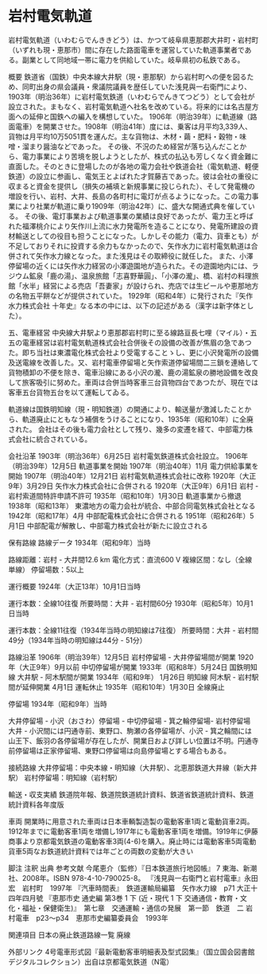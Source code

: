 # 岩村電気軌道

岩村電気軌道（いわむらでんききどう）は、かつて岐阜県恵那郡大井町・岩村町（いずれも現・恵那市）間に存在した路面電車を運営していた軌道事業者である。副業として同地域一帯に電力を供給していた。岐阜県初の私鉄である。

概要
鉄道省（国鉄）中央本線大井駅（現・恵那駅）から岩村町への便を図るため、同町出身の県会議員・衆議院議員を歴任していた浅見與一右衛門により、1903年（明治36年）に岩村電気鉄道（いわむらでんきてつどう）として会社が設立された。まもなく、岩村電気軌道へ社名を改めている。将来的には名古屋方面への延伸と国鉄への編入を構想していた。
1906年（明治39年）に軌道線（路面電車）を開業させた。1908年（明治41年）度には、乗客は月平均3,339人、貨物は月平均10万5051貫を運んだ。主な貨物は、木材・繭・肥料・穀物・味噌・溜まり醤油などであった。
その後、不況のため経営が落ち込んだことから、電力事業により苦境を脱しようとしたが、株式の払込も芳しくなく資金難に直面した。そのときに登場したのが各地の電力会社や鉄道会社（電気軌道、軽便鉄道）の設立に参画し、電気王とよばれた才賀藤吉であった。彼は会社の重役に収まると資金を提供し（損失の補填と新規事業に投じられた）、そして発電機の増設を行い、岩村、大井、長島の各町村に電灯が点るようになった。この電力事業により社業が軌道に乗り1909年（明治42年）に、盛大な開通式典を催している。
その後、電灯事業および軌道事業の業績は良好であったが、電力王と呼ばれた福澤桃介により矢作川上流に水力発電所を造ることになり、発電所建設の資材輸送としての役目も担うことになった。しかしその能力（電力、貨車とも）が不足しておりそれに投資する余力もなかったので、矢作水力に岩村電気軌道は合併されて矢作水力線となった。また浅見はその取締役に就任した。
また、小澤停留場の近くには矢作水力経営の小澤遊園地が造られた。その遊園地内には、ラジウム鉱泉「鹿の湯」、温泉旅館「志喜野華圓」、「小澤の瀧」、橋、岩村の料理旅館「水半」経営による売店「吾妻家」が設けられ、売店では生ビールや恵那地方の名物五平餅などが提供されていた。 
1929年（昭和4年）に発行された『矢作水力株式会社 十年史』なる本の中には、以下の記述がある（漢字は新字体とした）。 

五、電車経営
中央線大井駅より恵那郡岩村町に至る線路亘長七哩（マイル）・五五の電車経営は岩村電気軌道株式会社合併後その設備の改善が焦眉の急であつた。即ち当社は東濃電化株式会社より受電することゝし、更に小沢発電所の設備及送電線を改善した。又、岩村電車停留場と矢作索道停留場間二三鎖を連絡して貨物積卸の不便を除き、電車沿線にある小沢の瀧、鹿の湯鉱泉の勝地設備を改良して旅客吸引に努めた。車両は合併当時客車三台貨物四台であつたが、現在では客車五台貨物五台を以て運転してゐる。

軌道線は国鉄明知線（現・明知鉄道）の開通により、輸送量が激減したことから、軌道廃止にともなう補償をうけることになり、1935年（昭和10年）に全廃された。
会社はその後も電力会社として残り、幾多の変遷を経て、中部電力株式会社に統合されている。

会社沿革
1903年（明治36年）6月25日 岩村電気鉄道株式会社設立。
1906年（明治39年）12月5日 軌道事業を開始
1907年（明治40年）11月 電力供給事業を開始
1907年（明治40年）12月21日 岩村電気軌道株式会社に改称
1920年（大正9年）3月29日 矢作水力株式会社に合併される
1920年（大正9年）6月1日 岩村 - 岩村索道間特許申請不許可
1935年（昭和10年）1月30日 軌道事業から撤退
1938年（昭和13年） 東濃地方の電力会社が統合、中部合同電気株式会社となる
1942年（昭和17年）4月 中部配電株式会社に合併される
1951年（昭和26年）5月1日 中部配電が解散し、中部電力株式会社が新たに設立される

保有路線
路線データ
1934年（昭和9年）当時

路線距離：岩村 - 大井間12.6 km
電化方式：直流600 V
複線区間：なし（全線単線）
停留場数：5以上

運行概要
1924年（大正13年）10月1日当時

運行本数：全線10往復
所要時間：大井 - 岩村間60分
1930年（昭和5年）10月1日当時

運行本数：全線11往復（1934年当時の明知線は7往復）
所要時間：大井 - 岩村間49分（1934年当時の明知線は44分 - 51分）

路線沿革
1906年（明治39年）12月5日 岩村停留場 - 大井停留場間が開業
1920年（大正9年）9月以前 中切停留場が開業
1933年（昭和8年）5月24日 国鉄明知線 大井駅 - 阿木駅間が開業
1934年（昭和9年）
1月26日 明知線 阿木駅 - 岩村駅間が延伸開業
4月1日 運転休止
1935年（昭和10年）1月30日 全線廃止

停留場
1934年（昭和9年）当時

大井停留場 - 小沢（おさわ）停留場 - 中切停留場 - 箕之輪停留場- 岩村停留場
大井 - 小沢間には円通寺前、東野口、駒瀬の各停留場が、小沢 - 箕之輪間には山王下、飯羽の各停留場が存在したが、開業日および詳しい位置は不明。円通寺前停留場は正家停留場、東野口停留場は向島停留場とする場合もある。

接続路線
大井停留場：中央本線・明知線（大井駅）、北恵那鉄道大井線（新大井駅）
岩村停留場：明知線（岩村駅）

輸送・収支実績
鉄道院年報、鉄道院鉄道統計資料、鉄道省鉄道統計資料、鉄道統計資料各年度版

車両
開業時に用意された車両は日本車輌製造製の電動客車1両と電動貨車2両。1912年までに電動客車1両を増備し1917年にも電動客車1両を増備。1919年に伊藤商事より京都電気鉄道の電動客車3両(4-6)を購入。廃止時には電動客車5両電動貨車5両なお鉄道統計資料では年ごとの両数の変動が大きい

脚注
注釈
出典
参考文献
今尾恵介（監修）『日本鉄道旅行地図帳』 7 東海、新潮社、2008年。ISBN 978-4-10-790025-8。 
『浅見與一右衛門と岩村電車』永田宏　岩村町　1997年
『汽車時間表』　鉄道運輸局編纂　矢作水力線　p71 大正十四年四月號
『恵那市史 通史編 第3巻 1 下 (近・現代 1 下 交通通信・教育・文化・福祉・保健衛生)』　第七章　交通運輸・通信の発展　第一節　鉄道　二 岩村電車　p23～p34　恵那市史編纂委員会　1993年

関連項目
日本の廃止鉄道路線一覧
廃線

外部リンク
4号電車形式図『最新電動客車明細表及型式図集』（国立国会図書館デジタルコレクション）出自は京都電気鉄道（N電）